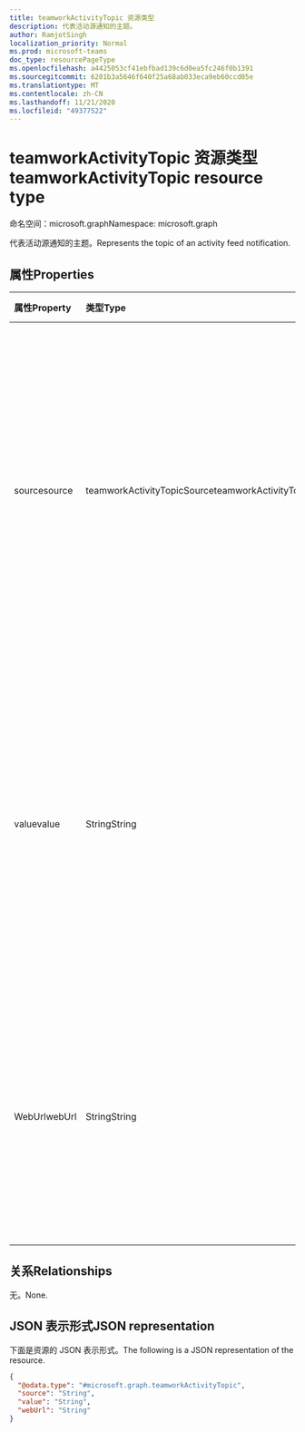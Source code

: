 ```yaml
---
title: teamworkActivityTopic 资源类型
description: 代表活动源通知的主题。
author: RamjotSingh
localization_priority: Normal
ms.prod: microsoft-teams
doc_type: resourcePageType
ms.openlocfilehash: a4425053cf41ebfbad139c6d0ea5fc246f0b1391
ms.sourcegitcommit: 6201b3a5646f640f25a68ab033eca9eb60ccd05e
ms.translationtype: MT
ms.contentlocale: zh-CN
ms.lasthandoff: 11/21/2020
ms.locfileid: "49377522"
---
```

# <a name="teamworkactivitytopic-resource-type"></a><span data-ttu-id="7031f-103">teamworkActivityTopic 资源类型</span><span class="sxs-lookup"><span data-stu-id="7031f-103">teamworkActivityTopic resource type</span></span>

<span data-ttu-id="7031f-104">命名空间：microsoft.graph</span><span class="sxs-lookup"><span data-stu-id="7031f-104">Namespace: microsoft.graph</span></span>

<span data-ttu-id="7031f-105">代表活动源通知的主题。</span><span class="sxs-lookup"><span data-stu-id="7031f-105">Represents the topic of an activity feed notification.</span></span>

## <a name="properties"></a><span data-ttu-id="7031f-106">属性</span><span class="sxs-lookup"><span data-stu-id="7031f-106">Properties</span></span>
|<span data-ttu-id="7031f-107">属性</span><span class="sxs-lookup"><span data-stu-id="7031f-107">Property</span></span>|<span data-ttu-id="7031f-108">类型</span><span class="sxs-lookup"><span data-stu-id="7031f-108">Type</span></span>|<span data-ttu-id="7031f-109">说明</span><span class="sxs-lookup"><span data-stu-id="7031f-109">Description</span></span>|
|:---|:---|:---|
|<span data-ttu-id="7031f-110">source</span><span class="sxs-lookup"><span data-stu-id="7031f-110">source</span></span>|<span data-ttu-id="7031f-111">teamworkActivityTopicSource</span><span class="sxs-lookup"><span data-stu-id="7031f-111">teamworkActivityTopicSource</span></span>|<span data-ttu-id="7031f-112">源的类型。</span><span class="sxs-lookup"><span data-stu-id="7031f-112">Type of source.</span></span> <span data-ttu-id="7031f-113">可取值为：`entityUrl`、`text`。</span><span class="sxs-lookup"><span data-stu-id="7031f-113">Possible values are: `entityUrl`, `text`.</span></span> <span data-ttu-id="7031f-114">若要获取受支持的 Microsoft Graph Url，请使用 `entityUrl` 。</span><span class="sxs-lookup"><span data-stu-id="7031f-114">For supported Microsoft Graph URLs, use `entityUrl`.</span></span> <span data-ttu-id="7031f-115">对于自定义文本，请使用 `text` 。</span><span class="sxs-lookup"><span data-stu-id="7031f-115">For custom text, use `text`.</span></span>|
|<span data-ttu-id="7031f-116">value</span><span class="sxs-lookup"><span data-stu-id="7031f-116">value</span></span>|<span data-ttu-id="7031f-117">String</span><span class="sxs-lookup"><span data-stu-id="7031f-117">String</span></span>|<span data-ttu-id="7031f-118">主题值。</span><span class="sxs-lookup"><span data-stu-id="7031f-118">The topic value.</span></span> <span data-ttu-id="7031f-119">如果 **source** 属性的值为，则 `entityUrl` 它必须是 Microsoft Graph URL。</span><span class="sxs-lookup"><span data-stu-id="7031f-119">If the value of the **source** property is `entityUrl`, this must be a Microsoft Graph URL.</span></span> <span data-ttu-id="7031f-120">如果 vaule 为 `text` ，则它必须为纯文本值。</span><span class="sxs-lookup"><span data-stu-id="7031f-120">If the vaule is `text`, this must be a plain text value.</span></span>|
|<span data-ttu-id="7031f-121">WebUrl</span><span class="sxs-lookup"><span data-stu-id="7031f-121">webUrl</span></span>|<span data-ttu-id="7031f-122">String</span><span class="sxs-lookup"><span data-stu-id="7031f-122">String</span></span>|<span data-ttu-id="7031f-123">用户在选择通知时单击的链接。</span><span class="sxs-lookup"><span data-stu-id="7031f-123">The link the user clicks when they select the notification.</span></span> <span data-ttu-id="7031f-124">**源** 为时 `entityUrl` 为可选;**源** 为时为必需 `text` 。</span><span class="sxs-lookup"><span data-stu-id="7031f-124">Optional when **source** is `entityUrl`; required when **source** is `text`.</span></span>|

## <a name="relationships"></a><span data-ttu-id="7031f-125">关系</span><span class="sxs-lookup"><span data-stu-id="7031f-125">Relationships</span></span>
<span data-ttu-id="7031f-126">无。</span><span class="sxs-lookup"><span data-stu-id="7031f-126">None.</span></span>

## <a name="json-representation"></a><span data-ttu-id="7031f-127">JSON 表示形式</span><span class="sxs-lookup"><span data-stu-id="7031f-127">JSON representation</span></span>
<span data-ttu-id="7031f-128">下面是资源的 JSON 表示形式。</span><span class="sxs-lookup"><span data-stu-id="7031f-128">The following is a JSON representation of the resource.</span></span>
<!-- {
  "blockType": "resource",
  "@odata.type": "microsoft.graph.teamworkActivityTopic"
}
-->
```json
{
  "@odata.type": "#microsoft.graph.teamworkActivityTopic",
  "source": "String",
  "value": "String",
  "webUrl": "String"
}
```


